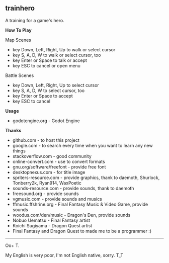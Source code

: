 **trainhero**
---------

A training for a game's hero.

**How To Play**

Map Scenes

 - key Down, Left, Right, Up to walk or select cursor
 - key S, A, D, W to walk or select cursor, too
 - key Enter or Space to talk or accept
 - key ESC to cancel or open menu

Battle Scenes

 - key Down, Left, Right, Up to select cursor
 - key S, A, D, W to select cursor, too
 - key Enter or Space to accept
 - key ESC to cancel

**Usage**

 - godotengine.org - Godot Engine

**Thanks**

 - github.com - to host this project
 - google.com - to search every time when you want to learn any new things
 - stackoverflow.com - good community
 - online-convert.com - use to convert formats
 - gnu.org/software/freefont - provide free font
 - desktopnexus.com - for title image
 - spriters-resource.com - provide graphics, thank to daemoth, Shurlock, Tonberry2k, Ryan914, WaxPoetic
 - sounds-resource.com - provide sounds, thank to daemoth
 - freesound.org - provide sounds
 - vgmusic.com - provide sounds and musics
 - ffmusic.ffshrine.org - Final Fantasy Music & Video Game, provide sounds
 - woodus.com/den/music - Dragon's Den, provide sounds
 - Nobuo Uematsu - Final Fantasy artist
 - Koichi Sugiyama - Dragon Quest artist
 - Final Fantasy and Dragon Quest to made me to be a programmer :)

---------
Oo+ T.

My English is very poor, I'm not English native, sorry. T_T

